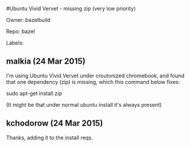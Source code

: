#Ubuntu Vivid Vervet - missing zip (very low priority)

Owner: bazelbuild

Repo: bazel

Labels: 

## malkia (24 Mar 2015)

I'm using Ubuntu Vivid Vervet under croutonized chromebook, and found that one dependency (zip) is missing, which this command below fixes:

sudo apt-get install zip

(It might be that under normal ubuntu install it's always present)


## kchodorow (24 Mar 2015)

Thanks, adding it to the install reqs.


